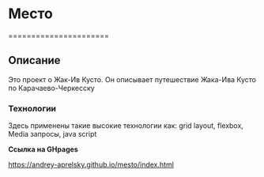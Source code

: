 # Место
======================
## Описание
Это проект о Жак-Ив Кусто. Он описывает путешествие Жака-Ива Кусто по Карачаево-Черкесску
### Технологии

Здесь применены такие высокие технологии как: grid layout, flexbox, Media запросы, java script

**Ссылка на GHpages**

https://andrey-aprelsky.github.io/mesto/index.html


